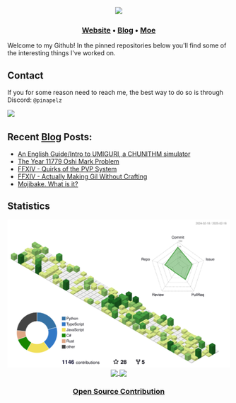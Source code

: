 <p align="center">
  <img src="https://user-images.githubusercontent.com/21994085/236544496-9f39ccee-f293-4f09-90de-931b23638f8f.png"/>
</p>
<h3 align="center">
  <a href="https://pinapelz.com">Website</a> •
  <a href="https://blog.pinapelz.com">Blog</a> •
  <a href="https://pinapelz.moe">Moe</a> 
</h3>
<div style="margin-top: 10px; margin-bottom: 10px;">
  <p>
  Welcome to my Github! In the pinned repositories below you'll find some of the interesting things I've worked on.
</div>

<h2>Contact</h2>
<p>If you for some reason need to reach me, the best way to do so is through Discord: <code>@pinapelz</code></p>
<a href="https://discord.com/users/246787839570739211">
  <img src="https://img.shields.io/badge/Discord-%235865F2.svg?style=for-the-badge&logo=discord&logoColor=white"/>
</a>

## Recent [Blog](https://pinapelz.com) Posts:

<!--START_SECTION:feed-->
* [An English Guide&#x2F;Intro to UMIGURI, a CHUNITHM simulator](https:&#x2F;&#x2F;blog.pinapelz.com&#x2F;blog&#x2F;umiguri&#x2F;)
* [The Year 11779 Oshi Mark Problem](https:&#x2F;&#x2F;blog.pinapelz.com&#x2F;blog&#x2F;the-oshimark-problem&#x2F;)
* [FFXIV - Quirks of the PVP System](https:&#x2F;&#x2F;blog.pinapelz.com&#x2F;blog&#x2F;ffxiv-frontline-bonus&#x2F;)
* [FFXIV - Actually Making Gil Without Crafting](https:&#x2F;&#x2F;blog.pinapelz.com&#x2F;blog&#x2F;ffxiv-gil-making&#x2F;)
* [Mojibake. What is it?](https:&#x2F;&#x2F;blog.pinapelz.com&#x2F;blog&#x2F;mojibake&#x2F;)
<!--END_SECTION:feed-->

<h2>Statistics</h2>
<p align="center">
  <img src="https://raw.githubusercontent.com/pinapelz/pinapelz/main/profile-3d-contrib/profile-green-animate.svg" alt="Contributions Graph" width="730"/>
<a href="">
  <img height=200 align="center" src="https://github-readme-stats.vercel.app/api?username=pinapelz&rank_icon=github" />
</a>
<a href="">
  <img height=200 align="center" src="https://github-readme-stats.vercel.app/api/top-langs/?username=pinapelz&langs_count=12&card_width=320&layout=compact&hide=qml,shell,html,css,powershell,yaml,json,batchfile,procfile" />
</a>
</p>
<h3 align="center">
<a href="https://pinapelz.com/contributions/">Open Source Contribution</a>
  </h3>
